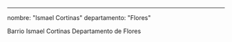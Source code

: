 ---
nombre: "Ismael Cortinas"
departamento: "Flores"

Barrio Ismael Cortinas
Departamento de Flores
